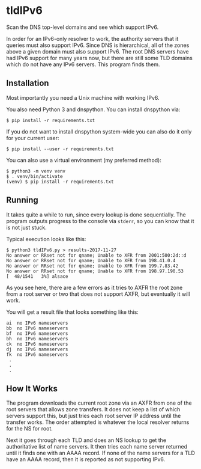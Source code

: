 # tldIPv6
Scan the DNS top-level domains and see which support IPv6.

In order for an IPv6-only resolver to work, the authority servers that
it queries must also support IPv6. Since DNS is hierarchical, all of
the zones above a given domain must also support IPv6. The root DNS
servers have had IPv6 support for many years now, but there are still
some TLD domains which do not have any IPv6 servers. This program
finds them.

## Installation

Most importantly you need a Unix machine with working IPv6.

You also need Python 3 and dnspython. You can install dnspython via:

```
$ pip install -r requirements.txt
```

If you do not want to install dnspython system-wide you can also do it
only for your current user:

```
$ pip install --user -r requirements.txt
```

You can also use a virtual environment (my preferred method):

```
$ python3 -m venv venv
$ . venv/bin/activate
(venv) $ pip install -r requirements.txt
```

## Running

It takes quite a while to run, since every lookup is done
sequentially. The program outputs progress to the console via
`stderr`, so you can know that it is not just stuck.

Typical execution looks like this:

```
$ python3 tldIPv6.py > results-2017-11-27
No answer or RRset not for qname; Unable to XFR from 2001:500:2d::d
No answer or RRset not for qname; Unable to XFR from 198.41.0.4
No answer or RRset not for qname; Unable to XFR from 199.7.83.42
No answer or RRset not for qname; Unable to XFR from 198.97.190.53
[  48/1541   3%] alsace
```

As you see here, there are a few errors as it tries to AXFR the root
zone from a root server or two that does not support AXFR, but
eventually it will work.

You will get a result file that looks something like this:

```
ai  no IPv6 nameservers
bb  no IPv6 nameservers
bf  no IPv6 nameservers
bh  no IPv6 nameservers
ck  no IPv6 nameservers
dj  no IPv6 nameservers
fk  no IPv6 nameservers
 .
 .
 .
```

## How It Works

The program downloads the current root zone via an AXFR from one of
the root servers that allows zone transfers. It does not keep a list
of which servers support this, but just tries each root server IP
address until the transfer works. The order attempted is whatever the
local resolver returns for the NS for root.

Next it goes through each TLD and does an NS lookup to get the
authoritative list of name servers. It then tries each name server
returned until it finds one with an AAAA record. If none of the name
servers for a TLD have an AAAA record, then it is reported as not
supporting IPv6.
